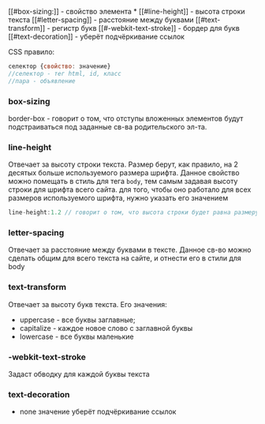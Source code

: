 [[#box-sizing:]] - свойство элемента *
[[#line-height]] - высота строки текста
[[#letter-spacing]] - расстояние между буквами
[[#text-transform]] - регистр букв
[[#-webkit-text-stroke]] - бордер для букв
[[#text-decoration]] - уберёт подчёркивание ссылок


CSS правило:
```js
селектор {свойство: значение}
//селектор - тег html, id, класс
//пара - объявление
```
### box-sizing
border-box - говорит о том, что отступы вложенных элементов будут подстраиваться под заданные св-ва родительского эл-та.
### line-height
Отвечает за высоту строки текста. Размер берут, как правило, на 2 десятых больше используемого размера шрифта. Данное свойство можно помещать в стиль для тега `body`, тем самым задавая высоту строки для шрифта всего сайта. для того, чтобы оно работало для всех размеров используемого шрифта, нужно указать его значением
```js
line-height:1.2 // говорит о том, что высота строки будет равна размеру шрифта + 2 десятых.
```
### letter-spacing
Отвечает за расстояние между буквами в тексте. Данное св-во можно сделать общим для всего текста на сайте, и отнести его в стили для body 
### text-transform 
Отвечает за высоту букв текста. Его значения: 
- uppercase - все буквы заглавные;
- capitalize - каждое новое слово с заглавной буквы
- lowercase - все буквы маленькие
### -webkit-text-stroke
Задаст обводку для каждой буквы текста
### text-decoration
- none значение уберёт подчёркивание ссылок